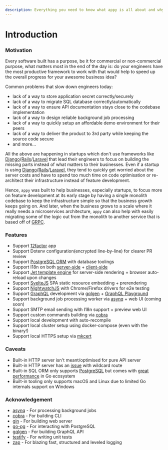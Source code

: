 ```yaml
---
description: Everything you need to know what appy is all about and why it was built.
---
```


# Introduction

### Motivation

Every software built has a purpose, be it for commercial or non-commercial purpose, what matters most in the end of the day is: do your engineers have the most productive framework to work with that would help to speed up the overall progress for your awesome business idea?

Common problems that slow down engineers today:

* lack of a way to store application secret correctly/securely
* lack of a way to migrate SQL database correctly/automatically
* lack of a way to ensure API documentation stays close to the codebase implementation
* lack of a way to design reliable background job processing
* lack of a way to quickly setup an affordable demo environment for their peers
* lack of a way to deliver the product to 3rd party while keeping the source code secure
* and more...

All the above are happening in startups which don't use frameworks like [Django](https://www.djangoproject.com/)/[Rails](https://rubyonrails.org/)/[Laravel](https://laravel.com/) that lead their engineers to focus on building the missing parts instead of what matters to their businesses. Even if a startup is using [Django](https://www.djangoproject.com/)/[Rails](https://rubyonrails.org/)/[Laravel](https://laravel.com/), they tend to quickly get worried about the server costs and have to spend too much time on code optimisation or re-architect their infrastructure instead of feature development.

Hence, `appy` was built to help businesses, especially startups, to focus more on feature development at its early stage by having a single monolith codebase to keep the infrastructure simple so that the business growth keeps going on. And later, when the business grows to a scale where it really needs a microservices architecture, `appy` can also help with easily migrating some of the logic out from the monolith to another service that is based off of [GRPC](https://grpc.io/).

### Features

* Support [12factor](https://12factor.net/) app
* Support Dotenv configuration\(encrypted line-by-line\) for clearer PR review
* Support [PostgreSQL ORM](https://github.com/go-pg/pg) with database toolings
* Support I18n on both [server-side](https://github.com/nicksnyder/go-i18n) + [client-side](https://github.com/fnando/i18n-js)
* Support [Jet template engine](https://github.com/CloudyKit/jet) for server-side rendering + browser auto-reload upon changes
* Support [SvelteJS](https://svelte.dev/) SPA static resource embedding + prerendering
* Support [NightwatchJS](https://nightwatchjs.org/) with Chrome/Firefox drivers for e2e testing
* Support [GraphQL](https://graphql.org/) development via [gqlgen](https://gqlgen.com/) + [GraphQL Playground](https://github.com/prisma-labs/graphql-playground)
* Support background job processing worker via [asynq](https://github.com/hibiken/asynq) + web UI \(coming soon\)
* Support SMTP email sending with I18n support + preview web UI
* Support custom commands building via [cobra](https://github.com/spf13/cobra)
* Support local development with auto-recompile
* Support local cluster setup using docker-compose \(even with the binary!\)
* Support local HTTPS setup via [mkcert](https://github.com/FiloSottile/mkcert)

### Caveats

* Built-in HTTP server isn't meant/optimised for pure API server
* Built-in HTTP server has an [issue](https://github.com/gin-gonic/gin/issues/2016) with wildcard route
* Built-in SQL ORM only supports [PostgreSQL](https://www.postgresql.org/) but comes with [great performance](https://github.com/go-pg/pg/wiki/FAQ#why-go-pg) in Go ecosystem
* Built-in tooling only supports macOS and Linux due to limited Go internals support on Windows

### Acknowledgement

* [asynq](https://github.com/hibiken/asynq) - For processing background jobs
* [cobra](https://github.com/spf13/cobra) - For building CLI
* [gin](https://github.com/gin-gonic/gin) - For building web server
* [go-pg](https://github.com/go-pg/pg) - For interacting with PostgreSQL
* [gqlgen](https://gqlgen.com/) - For building GraphQL API
* [testify](https://github.com/stretchr/testify) - For writing unit tests
* [zap](https://github.com/uber-go/zap) - For blazing fast, structured and leveled logging

